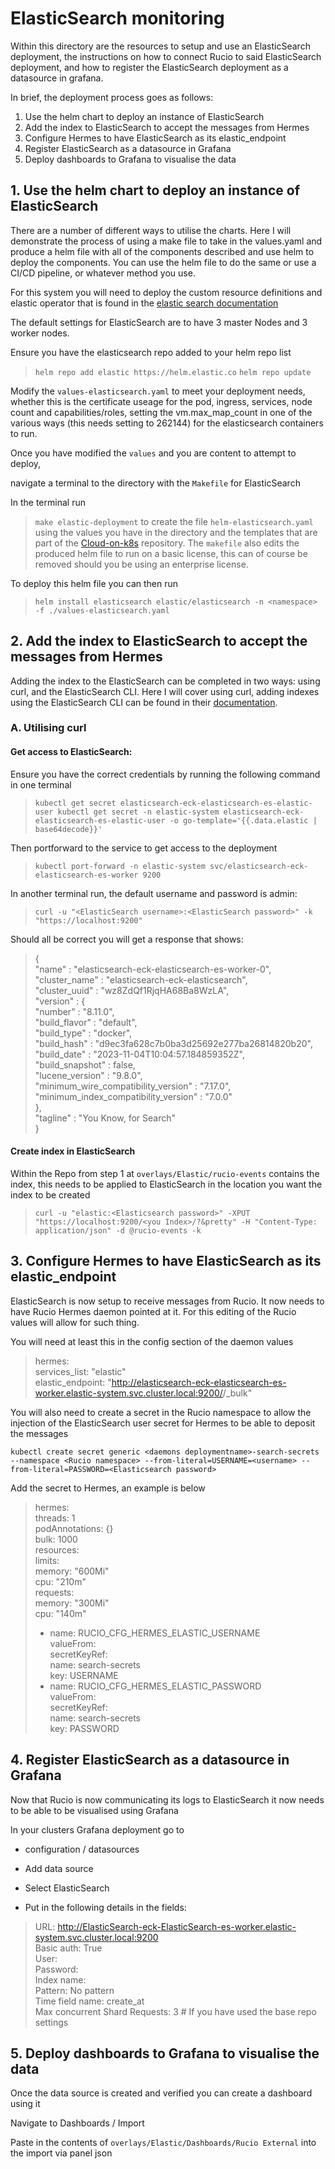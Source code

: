# ElasticSearch monitoring

Within this directory are the resources to setup and use an ElasticSearch deployment, the instructions on how to connect Rucio to said ElasticSearch deployment, and how to register the ElasticSearch deployment as a datasource in grafana.

In brief, the deployment process goes as follows:
1. Use the helm chart to deploy an instance of ElasticSearch
2. Add the index to ElasticSearch to accept the messages from Hermes
3. Configure Hermes to have ElasticSearch as its elastic_endpoint
4. Register ElasticSearch as a datasource in Grafana
5. Deploy dashboards to Grafana to visualise the data

## 1. Use the helm chart to deploy an instance of ElasticSearch

There are a number of different ways to utilise the charts. Here I will demonstrate the process of using a make file to take in the values.yaml and produce a helm file with all of the components described and use helm to deploy the components. You can use the helm file to do the same or use a CI/CD pipeline, or whatever method you use.

For this system you will need to deploy the custom resource definitions and elastic operator that is found in the [elastic search documentation](https://www.elastic.co/guide/en/cloud-on-k8s/current/k8s-deploy-eck.html) 

The default settings for ElasticSearch are to have 3 master Nodes and 3 worker nodes.

Ensure you have the elasticsearch repo added to your helm repo list

> `helm repo add elastic https://helm.elastic.co`
> `helm repo update`

Modify the `values-elasticsearch.yaml` to meet your deployment needs, whether this is the certificate useage for the pod, ingress, services, node count and capabilities/roles, setting the vm.max_map_count in one of the various ways (this needs setting to 262144) for the elasticsearch containers to run.

Once you have modified the `values` and you are content to attempt to deploy,

navigate a terminal to the directory with the `Makefile` for ElasticSearch

In the terminal run 
> `make elastic-deployment`
to create the file `helm-elasticsearch.yaml` using the values you have in the directory and the templates that are part of the [Cloud-on-k8s](https://github.com/elastic/cloud-on-k8s/tree/main) repository.
The `makefile` also edits the produced helm file to run on a basic license, this can of course be removed should you be using an enterprise license.

To deploy this helm file you can then run 
> `helm install elasticsearch elastic/elasticsearch -n <namespace> -f ./values-elasticsearch.yaml`


## 2. Add the index to ElasticSearch to accept the messages from Hermes

Adding the index to the ElasticSearch can be completed in two ways: using curl, and the ElasticSearch CLI. Here I will cover using curl, adding indexes using the ElasticSearch CLI can be found in their [documentation](https://ElasticSearch.org/docs/latest/api-reference/index-apis/create-index/).

### A. Utilising curl

#### Get access to ElasticSearch:

Ensure you have the correct credentials by running the following command in one terminal 

> `kubectl get secret elasticsearch-eck-elasticsearch-es-elastic-user kubectl get secret -n elastic-system elasticsearch-eck-elasticsearch-es-elastic-user -o go-template='{{.data.elastic | base64decode}}'`

Then portforward to the service to get access to the deployment

> `kubectl port-forward -n elastic-system svc/elasticsearch-eck-elasticsearch-es-worker 9200`

In another terminal run, the default username and password is admin:

> `curl -u "<ElasticSearch username>:<ElasticSearch password>" -k "https://localhost:9200"`

Should all be correct you will get a response that shows:



>{  
>  "name" : "elasticsearch-eck-elasticsearch-es-worker-0",  
>  "cluster_name" : "elasticsearch-eck-elasticsearch",  
>  "cluster_uuid" : "wz8ZdQf1RjqHA68Ba8WzLA",  
>  "version" : {  
>    "number" : "8.11.0",  
>    "build_flavor" : "default",  
>    "build_type" : "docker",  
>    "build_hash" : "d9ec3fa628c7b0ba3d25692e277ba26814820b20",  
>    "build_date" : "2023-11-04T10:04:57.184859352Z",  
>    "build_snapshot" : false,  
>    "lucene_version" : "9.8.0",  
>    "minimum_wire_compatibility_version" : "7.17.0",  
>    "minimum_index_compatibility_version" : "7.0.0"  
>  },  
>  "tagline" : "You Know, for Search"  
>}  

#### Create index in ElasticSearch
Within the Repo from step 1 at `overlays/Elastic/rucio-events` contains the index, this needs to be applied to ElasticSearch in the location you want the index to be created 

> `curl -u "elastic:<Elasticsearch password>" -XPUT "https://localhost:9200/<you Index>/?&pretty" -H "Content-Type: application/json" -d @rucio-events -k`


## 3. Configure Hermes to have ElasticSearch as its elastic_endpoint

ElasticSearch is now setup to receive messages from Rucio. It now needs to have Rucio Hermes daemon pointed at it. For this editing of the Rucio values will allow for such thing. 

You will need at least this in the config section of the daemon values 

>  hermes:  
>    services_list: "elastic"  
>    elastic_endpoint: "http://elasticsearch-eck-elasticsearch-es-worker.elastic-system.svc.cluster.local:9200/<your index>/_bulk"  

You will also need to create a secret in the Rucio namespace to allow the injection of the ElasticSearch user secret for Hermes to be able to deposit the messages 


`kubectl create secret generic <daemons deploymentname>-search-secrets --namespace <Rucio namespace> --from-literal=USERNAME=<username> --from-literal=PASSWORD=<Elasticsearch password>`

Add the secret to Hermes, an example is below

>hermes:  
>  threads: 1  
>  podAnnotations: {}  
>  bulk: 1000  
>  resources:  
>    limits:  
>      memory: "600Mi"  
>      cpu: "210m"  
>    requests:  
>      memory: "300Mi"  
>      cpu: "140m"  
>  - name: RUCIO_CFG_HERMES_ELASTIC_USERNAME  
>    valueFrom:  
>      secretKeyRef:  
>        name: search-secrets  
>        key: USERNAME  
>  - name: RUCIO_CFG_HERMES_ELASTIC_PASSWORD  
>    valueFrom:  
>      secretKeyRef:   
>        name: search-secrets  
>        key: PASSWORD  


## 4. Register ElasticSearch as a datasource in Grafana

Now that Rucio is now communicating its logs to ElasticSearch it now needs to be able to be visualised using Grafana

In your clusters Grafana deployment go to

- configuration / datasources

- Add data source

- Select ElasticSearch

- Put in the following details in the fields: 

>URL: http://ElasticSearch-eck-ElasticSearch-es-worker.elastic-system.svc.cluster.local:9200  
>Basic auth: True  
>User: <USERNAME>  
>Password: <ElasticSearch password>  
>Index name: <your Index>  
>Pattern: No pattern  
>Time field name: create_at  
>Max concurrent Shard Requests: 3 # If you have used the base repo settings  


## 5. Deploy dashboards to Grafana to visualise the data

Once the data source is created and verified you can create a dashboard using it

Navigate to Dashboards / Import

Paste in the contents of `overlays/Elastic/Dashboards/Rucio External` into the import via panel json